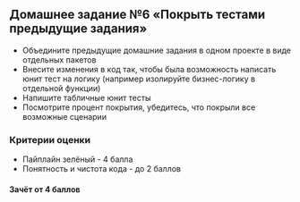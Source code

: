 ## Домашнее задание №6 «Покрыть тестами предыдущие задания»

- Объедините предыдущие домашние задания в одном проекте в виде отдельных пакетов
- Внесите изменения в код так, чтобы была возможность написать юнит тест на логику (например изолируйте бизнес-логику в отдельной функции)
- Напишите табличные юнит тесты
- Посмотрите процент покрытия, убедитесь, что покрыли все возможные сценарии 

### Критерии оценки
- Пайплайн зелёный - 4 балла
- Понятность и чистота кода - до 2 баллов

#### Зачёт от 4 баллов